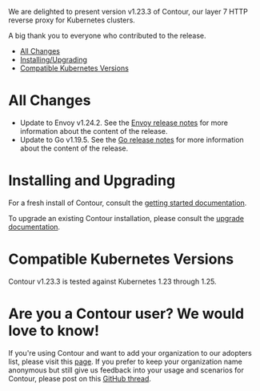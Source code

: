 We are delighted to present version v1.23.3 of Contour, our layer 7 HTTP reverse proxy for Kubernetes clusters.

A big thank you to everyone who contributed to the release.

- [All Changes](#all-changes)
- [Installing/Upgrading](#installing-and-upgrading)
- [Compatible Kubernetes Versions](#compatible-kubernetes-versions)

# All Changes
- Update to Envoy v1.24.2. See the [Envoy release notes](https://www.envoyproxy.io/docs/envoy/v1.24.2/version_history/v1.24/v1.24.2) for more information about the content of the release.
- Update to Go v1.19.5. See the [Go release notes](https://go.dev/doc/devel/release#go1.19.minor) for more information about the content of the release.

# Installing and Upgrading

For a fresh install of Contour, consult the [getting started documentation](https://projectcontour.io/getting-started/).

To upgrade an existing Contour installation, please consult the [upgrade documentation](https://projectcontour.io/resources/upgrading/).


# Compatible Kubernetes Versions

Contour v1.23.3 is tested against Kubernetes 1.23 through 1.25.


# Are you a Contour user? We would love to know!
If you're using Contour and want to add your organization to our adopters list, please visit this [page](https://github.com/projectcontour/contour/blob/master/ADOPTERS.md). If you prefer to keep your organization name anonymous but still give us feedback into your usage and scenarios for Contour, please post on this [GitHub thread](https://github.com/projectcontour/contour/issues/1269).
